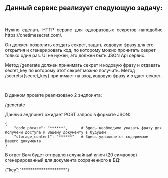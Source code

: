 <div id="header" align="center">
<h2>Данный сервис реализует следующую задачу:</h2>
</div>
<br>
<p align="justify">
Нужно сделать HTTP сервис для одноразовых секретов наподобие https://onetimesecret.com/.

Он должен позволить создать секрет, задать кодовую фразу для его открытия и cгенерировать код, по которому можно прочитать секрет только один раз. UI не нужен, это должен быть JSON Api сервис.

Метод /generate должен принимать секрет и кодовую фразу и отдавать secret_key по которому этот секрет можно получить.
Метод /secrets/{secret_key} принимает на вход кодовую фразу и отдает секрет.
</p>
<br>

В данном проекте реализовано 2 эндпоинта:


/generate

Данный эндпоинт ожидает POST запрос в формате JSON:

    {
        "code_phrase": "******",      # Здесь необходимо указать фразу для получени доступа к Вашему документу в будущем
        "storage_content": "******"   # Здесь указывается содержимое Вашего документа
    }

В ответ Вам будет отправлен случайный ключ (20 символов) сгенерированный для документа сохраненного в БД:

{"key":"********************"}
